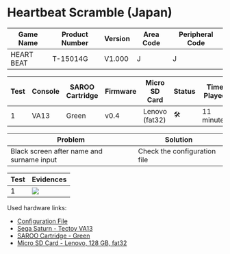 # Heartbeat Scramble (Japan)

| Game Name  | Product Number | Version | Area Code | Peripheral Code |
| ---------- | -------------- | ------- | --------- | --------------- |
| HEART BEAT | T-15014G       | V1.000  | J         | J               |

| Test | Console | SAROO Cartridge | Firmware | Micro SD Card  | Status              | Time Played |
| ---- | ------- | --------------- | -------- | -------------- | ------------------- | ----------- |
| 1    | VA13    | Green           | v0.4     | Lenovo (fat32) | :hammer_and_wrench: | 11 minutes  |

| Problem                                   | Solution                     |
| ----------------------------------------- | ---------------------------- |
| Black screen after name and surname input | Check the configuration file |

| Test | Evidences                                                                                        |
| ---- | ------------------------------------------------------------------------------------------------ |
| 1    | [![](https://img.youtube.com/vi/XnO39uyaT1U/0.jpg)](https://www.youtube.com/watch?v=XnO39uyaT1U) |

Used hardware links:

- [Configuration File](https://github.com/williamdsw/saroo-configuration-list/blob/master/Regions/Retails/Japan/T-15014G/README.md)
- [Sega Saturn - Tectoy VA13](../../../../Info/Consoles/VA13/README.md)
- [SAROO Cartridge - Green](../../../../Info/Cartridges/RetroGameParadiseStore/1.32F/README.md)
- [Micro SD Card - Lenovo, 128 GB, fat32](../../../../Info/SdCards/Lenovo/128GB/fat32/README.md)
